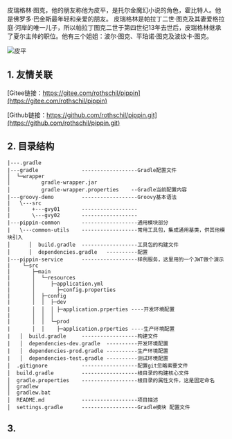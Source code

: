 皮瑞格林·图克，他的朋友称他为皮平，是托尔金魔幻小说的角色，霍比特人。他是佛罗多·巴金斯最年轻和亲爱的朋友。 皮瑞格林是帕拉丁二世·图克及其妻爱格拉庭‧河岸的唯一儿子，所以帕拉丁图克二世于第四世纪13年去世后，皮瑞格林继承了夏尔主帅的职位。他有三个姐姐：波尔·图克、平珀诺·图克及波纹卡·图克。

![皮平](https://abram.oss-cn-shanghai.aliyuncs.com/blog/sctel/Pippinprintscreen.jpg)


## 1. 友情关联

[Gitee链接：https://gitee.com/rothschil/pippin](https://gitee.com/rothschil/pippin)

[Github链接：https://github.com/rothschil/pippin.git](https://github.com/rothschil/pippin.git)

## 2. 目录结构

~~~
|---.gradle
|---gradle              ------------------Gradle配置文件
│  └─wrapper
│          gradle-wrapper.jar
│          gradle-wrapper.properties    --Gradle当前配置内容
|---groovy-demo         ------------------Groovy基本语法
|   \---src
|       +---gvy01       ------------------
|       \---gvy02       ------------------
|---pippin-common       ------------------通用模块部分
|   \---common-utils    ------------------常用工具包，集成通用基类，供其他模块引入
│      │  build.gradle  ------------------工具包的构建文件
│      │  dependencies.gradle   ----------配置
|---pippin-service      ------------------样例服务，这里用的一个JWT做个演示
|    └─src
|       ├─main
|       │  └─resources
|       │     ├─application.yml
|       │       ├─config.properties
|       │  ├─config
|       │  │  ├─dev
|       │  │  │ ├─application.prperties ----开发环境配置
|       │  │  │      
|       │  │  └─prod
|       │  │    ├─application.prperties ----生产环境配置
|   │  build.gradle     ------------------构建文件
|   │  dependencies-dev.gradle  ----------开发环境配置
|   │  dependencies-prod.gradle ----------生产环境配置
|   │  dependencies-test.gradle ----------测试环境配置
│  .gitignore           ------------------配置git忽略索要文件
│  build.gradle         ------------------根目录的构建核心文件
│  gradle.properties    ------------------根目录的属性文件，这是固定命名
│  gradlew              
│  gradlew.bat
│  README.md            ------------------项目描述
│  settings.gradle      ------------------Gradle模块 配置文件

~~~

## 3. 

